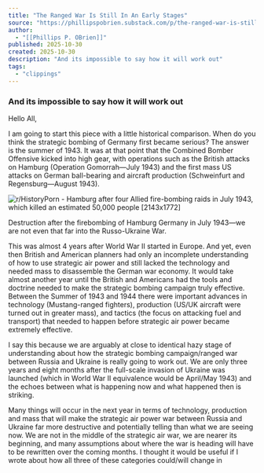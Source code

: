 ```yaml
---
title: "The Ranged War Is Still In An Early Stages"
source: "https://phillipspobrien.substack.com/p/the-ranged-war-is-still-in-an-early?publication_id=1176440&post_id=177547031&isFreemail=true&r=7br8e&triedRedirect=true"
author:
  - "[[Phillips P. OBrien]]"
published: 2025-10-30
created: 2025-10-30
description: "And its impossible to say how it will work out"
tags:
  - "clippings"
---
```

### And its impossible to say how it will work out

Hello All,

I am going to start this piece with a little historical comparison. When do you think the strategic bombing of Germany first became serious? The answer is the summer of 1943. It was at that point that the Combined Bomber Offensive kicked into high gear, with operations such as the British attacks on Hamburg (Operation Gomorrah—July 1943) and the first mass US attacks on German ball-bearing and aircraft production (Schweinfurt and Regensburg—August 1943).

![r/HistoryPorn - Hamburg after four Allied fire-bombing raids in July 1943, which killed an estimated 50,000 people [2143x1772]](https://substackcdn.com/image/fetch/$s_!omTH!,w_424,c_limit,f_webp,q_auto:good,fl_progressive:steep/https%3A%2F%2Fsubstack-post-media.s3.amazonaws.com%2Fpublic%2Fimages%2F315337b0-4912-4dc1-897d-0364e324f67d_2143x1772.jpeg)

Destruction after the firebombing of Hamburg Germany in July 1943—we are not even that far into the Russo-Ukraine War.

This was almost 4 years after World War II started in Europe. And yet, even then British and American planners had only an incomplete understanding of how to use strategic air power and still lacked the technology and needed mass to disassemble the German war economy. It would take almost another year until the British and Americans had the tools and doctrine needed to make the strategic bombing campaign truly effective. Between the Summer of 1943 and 1944 there were important advances in technology (Mustang-ranged fighters), production (US/UK aircraft were turned out in greater mass), and tactics (the focus on attacking fuel and transport) that needed to happen before strategic air power became extremely effective.

I say this because we are arguably at close to identical hazy stage of understanding about how the strategic bombing campaign/ranged war between Russia and Ukraine is really going to work out. We are only three years and eight months after the full-scale invasion of Ukraine was launched (which in World War II equivalence would be April/May 1943) and the echoes between what is happening now and what happened then is striking.

Many things will occur in the next year in terms of technology, production and mass that will make the strategic air power war between Russia and Ukraine far more destructive and potentially telling than what we are seeing now. We are not in the middle of the strategic air war, we are nearer its beginning, and many assumptions about where the war is heading will have to be rewritten over the coming months. I thought it would be useful if I wrote about how all three of these categories could/will change in